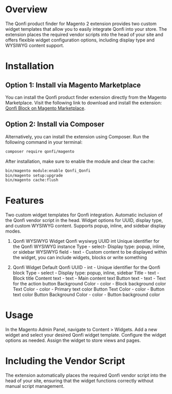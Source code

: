 # Overview
The Qonfi product finder for Magento 2 extension provides two custom widget templates that allow you to easily integrate Qonfi into your store. The extension places the required vendor scripts into the head of your site and offers flexible widget configuration options, including display type and WYSIWYG content support.

# Installation

## Option 1: Install via Magento Marketplace
You can install the Qonfi product finder extension directly from the Magento Marketplace. Visit the following link to download and install the extension: [Qonfi Block on Magento Marketplace](https://commercemarketplace.adobe.com/qonfi-block.html).

## Option 2: Install via Composer
Alternatively, you can install the extension using Composer. Run the following command in your terminal:

```bash
composer require qonfi/magento
```

After installation, make sure to enable the module and clear the cache:
```bash
bin/magento module:enable Qonfi_Qonfi
bin/magento setup:upgrade
bin/magento cache:flush
```

# Features
Two custom widget templates for Qonfi integration.
Automatic inclusion of the Qonfi vendor script in the head.
Widget options for UUID, display type, and custom WYSIWYG content.
Supports popup, inline, and sidebar display modes.

1. Qonfi WYSIWYG Widget
Qonfi wysiwyg UUID	int	Unique identifier for the Qonfi WYSIWYG instance
Type - select- Display type: popup, inline, or sidebar
WYSIWYG field - text - Custom content to be displayed within the widget, you can include widgets, blocks or write something

2. Qonfi Widget Default
Qonfi UUID - int - Unique identifier for the Qonfi block
Type - select - Display type: popup, inline, sidebar
Title - text - Block title
Content text - text - Main content text
Button text - text - Text for the action button
Background Color - color - Block background color
Text Color - color - Primary text color
Button Text Color - color - Button text color
Button Background Color - color - Button background color

# Usage
In the Magento Admin Panel, navigate to Content > Widgets.
Add a new widget and select your desired Qonfi widget template.
Configure the widget options as needed.
Assign the widget to store views and pages.

# Including the Vendor Script
The extension automatically places the required Qonfi vendor script into the head of your site, ensuring that the widget functions correctly without manual script management.